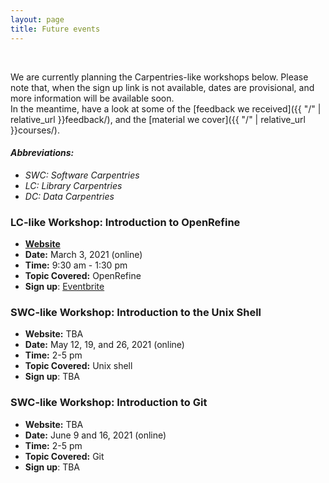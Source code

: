 ```yaml
---
layout: page
title: Future events
---
```


<br/>

We are currently planning the Carpentries-like workshops below.
Please note that, when the sign up link is not available, dates are provisional, and more information will be available soon. <br/>
In the meantime, have a look at some of the [feedback we received]({{ "/" | relative_url }}feedback/), and the [material we cover]({{ "/" | relative_url }}courses/).


#### *Abbreviations:*
* *SWC: Software Carpentries*
* *LC: Library Carpentries*
* *DC: Data Carpentries*

### LC-like Workshop: Introduction to OpenRefine

* [**Website**](https://swc-kcl-london-03-2021.github.io/2021-03-03-KCL-OpenRefine/) 
* **Date:** March 3, 2021 (online)
* **Time:** 9:30 am - 1:30 pm
* **Topic Covered:** OpenRefine
* **Sign up**: [Eventbrite](https://www.eventbrite.co.uk/e/openrefine-data-cleaning-and-transformation-tickets-138258090671)

### SWC-like Workshop: Introduction to the Unix Shell

* **Website:** TBA
* **Date:** May 12, 19, and 26, 2021 (online)
* **Time:** 2-5 pm
* **Topic Covered:** Unix shell
* **Sign up**: TBA


### SWC-like Workshop: Introduction to Git

* **Website:** TBA
* **Date:** June 9 and 16, 2021 (online)
* **Time:** 2-5 pm
* **Topic Covered:** Git
* **Sign up**: TBA





